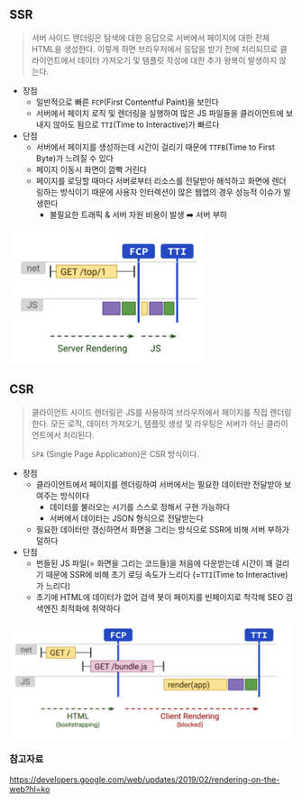 ## SSR

> 서버 사이드 렌더링은 탐색에 대한 응답으로 서버에서 페이지에 대한 전체 HTML을 생성한다. 이렇게 하면 브라우저에서 응답을 받기 전에 처리되므로 클라이언트에서 데이터 가져오기 및 템플릿 작성에 대한 추가 왕복이 발생하지 않는다.

- 장점
  - 일반적으로 빠른 `FCP`(First Contentful Paint)을 보인다
  - 서버에서 페이지 로직 및 렌더링을 실행하여 많은 JS 파일들을 클라이언트에 보내지 않아도 됨으로 `TTI`(Time to Interactive)가 빠르다
- 단점
  - 서버에서 페이지를 생성하는데 시간이 걸리기 때문에 `TTFB`(Time to First Byte)가 느려질 수 있다
  - 페이지 이동시 화면이 깜빡 거린다
  - 페이지를 로딩할 때마다 서버로부터 리소스를 전달받아 해석하고 화면에 렌더링하는 방식이기 때문에 사용자 인터렉션이 많은 웹앱의 경우 성능적 이슈가 발생한다
    - 불필요한 트래픽 & 서버 자원 비용이 발생 ➡️ 서버 부하

![image-20220114161037066](https://github.com/newgardener/TIL/blob/main/Web/images/SSR.png)

## CSR

> 클라이언트 사이드 렌더링은 JS를 사용하여 브라우저에서 페이지를 직접 렌더링한다. 모든 로직, 데이터 가져오기, 템플릿 생성 및 라우팅은 서버가 아닌 클라이언트에서 처리된다.
>
> `SPA` (Single Page Application)은 CSR 방식이다.

- 장점
  - 클라이언트에서 페이지를 렌더링하여 서버에서는 필요한 데이터만 전달받아 보여주는 방식이다
    - 데이터를 불러오는 시기를 스스로 정해서 구현 가능하다
    - 서버에서 데이터는 JSON 형식으로 전달받는다
  - 필요한 데이터만 갱신하면서 화면을 그리는 방식으로 SSR에 비해 서버 부하가 덜하다
- 단점
  - 번들된 JS 파일(= 화면을 그리는 코드들)을 처음에 다운받는데 시간이 꽤 걸리기 때문에 SSR에 비해 초기 로딩 속도가 느리다 (=`TTI`(Time to Interactive)가 느리다)
  - 초기에 HTML에 데이터가 없어 검색 봇이 페이지를 빈페이지로 착각해 SEO 검색엔진 최적화에 취약하다

![image-20220114165044343](https://github.com/newgardener/TIL/blob/main/Web/images/CSR.png)


### 참고자료
https://developers.google.com/web/updates/2019/02/rendering-on-the-web?hl=ko
